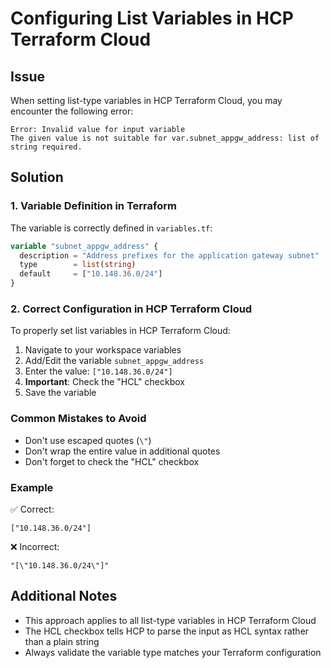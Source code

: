 
# Configuring List Variables in HCP Terraform Cloud

## Issue
When setting list-type variables in HCP Terraform Cloud, you may encounter the following error:
```
Error: Invalid value for input variable
The given value is not suitable for var.subnet_appgw_address: list of string required.
```

## Solution

### 1. Variable Definition in Terraform
The variable is correctly defined in `variables.tf`:
```terraform
variable "subnet_appgw_address" {
  description = "Address prefixes for the application gateway subnet"
  type        = list(string)
  default     = ["10.148.36.0/24"]
}
```

### 2. Correct Configuration in HCP Terraform Cloud
To properly set list variables in HCP Terraform Cloud:

1. Navigate to your workspace variables
2. Add/Edit the variable `subnet_appgw_address`
3. Enter the value: `["10.148.36.0/24"]`
4. **Important**: Check the "HCL" checkbox
5. Save the variable

### Common Mistakes to Avoid
- Don't use escaped quotes (`\"`)
- Don't wrap the entire value in additional quotes
- Don't forget to check the "HCL" checkbox

### Example
✅ Correct:
```hcl
["10.148.36.0/24"]
```

❌ Incorrect:
```
"[\"10.148.36.0/24\"]"
```

## Additional Notes
- This approach applies to all list-type variables in HCP Terraform Cloud
- The HCL checkbox tells HCP to parse the input as HCL syntax rather than a plain string
- Always validate the variable type matches your Terraform configuration
